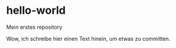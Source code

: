 hello-world
===========

Mein erstes repository

Wow, ich schreibe hier einen Text hinein, um etwas zu committen.
